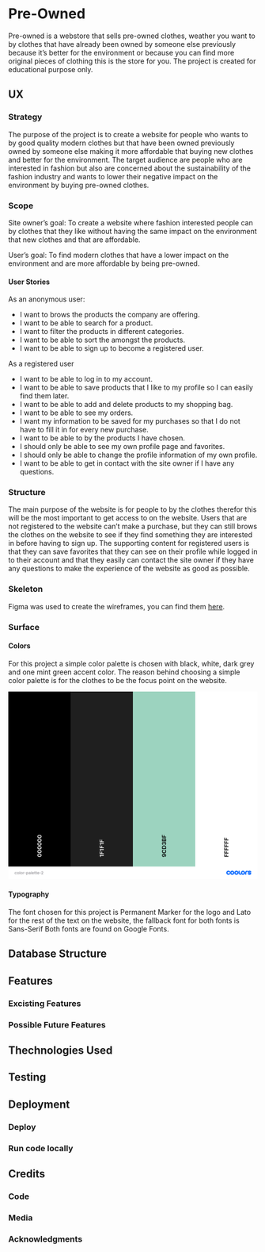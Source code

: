 # Pre-Owned

Pre-owned is a webstore that sells pre-owned clothes, weather you want to by clothes that have already been owned by someone else previously because it’s better for the environment or because you can find more original pieces of clothing this is the store for you. The project is created for educational purpose only.

## UX

### Strategy 

The purpose of the project is to create a website for people who wants to by good quality modern clothes but that have been owned previously owned by someone else making it more affordable that buying new clothes and better for the environment. The target audience are people who are interested in fashion but also are concerned about the sustainability of the fashion industry and wants to lower their negative impact on the environment by buying pre-owned clothes. 

### Scope

Site owner’s goal: To create a website where fashion interested people can by clothes that they like without having the same impact on the environment that new clothes and that are affordable. 

User’s goal: To find modern clothes that have a lower impact on the environment and are more affordable by being pre-owned.  

#### User Stories 

As an anonymous user: 
-	I want to brows the products the company are offering.
-	I want to be able to search for a product.
-	I want to filter the products in different categories.
-	I want to be able to sort the amongst the products.
-	I want to be able to sign up to become a registered user. 

As a registered user 
-	I want to be able to log in to my account. 
-	I want to be able to save products that I like to my profile so I can easily find them later. 
-	I want to be able to add and delete products to my shopping bag.
-	I want to be able to see my orders.
-	I want my information to be saved for my purchases so that I do not have to fill it in for every new purchase. 
-	I want to be able to by the products I have chosen. 
-	I should only be able to see my own profile page and favorites. 
-	I should only be able to change the profile information of my own profile.
-   I want to be able to get in contact with the site owner if I have any questions. 

### Structure 

The main purpose of the website is for people to by the clothes therefor this will be the most important to get access to on the website. Users that are not registered to the website can’t make a purchase, but they can still brows the clothes on the website to see if they find something they are interested in before having to sign up. The supporting content for registered users is that they can save favorites that they can see on their profile while logged in to their account and that they easily can contact the site owner if they have any questions to make the experience of the website as good as possible. 

### Skeleton 

Figma was used to create the wireframes, you can find them [here](https://www.figma.com/file/g7pvumQdDUknm1F5sEVoK9/MS4?node-id=0%3A1).

### Surface 

#### Colors 
For this project a simple color palette is chosen with black, white, dark grey and one mint green accent color. The reason behind choosing a simple color palette is for the clothes to be the focus point on the website. 

![Color Palette](media/color-palette.png)

#### Typography 

The font chosen for this project is Permanent Marker for the logo and Lato for the rest of the text on the website, the fallback font for both fonts is Sans-Serif Both fonts are found on Google Fonts.   

## Database Structure 

## Features 

### Excisting Features 

### Possible Future Features 

## Thechnologies Used 

## Testing

## Deployment

### Deploy 

### Run code locally 

## Credits 

### Code 

### Media 

### Acknowledgments

